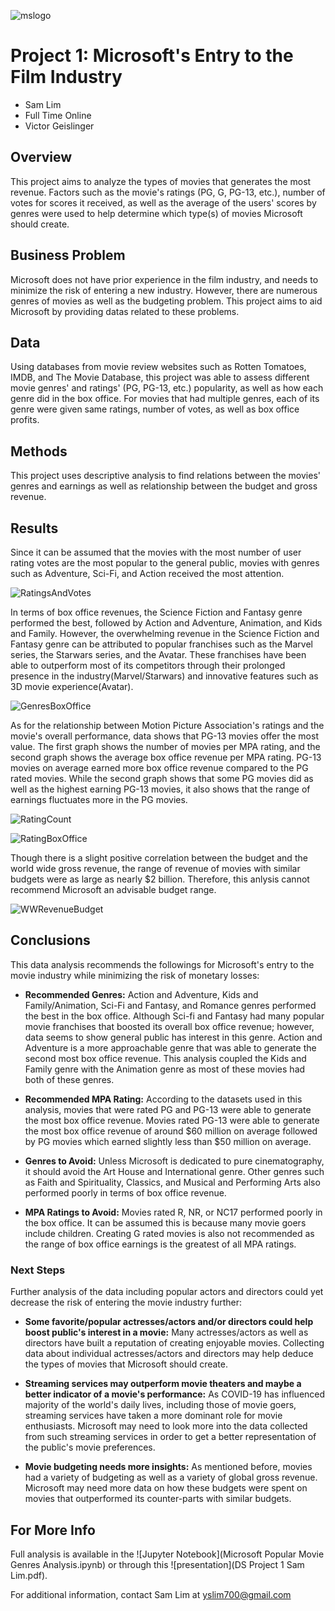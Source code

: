 ![mslogo](images/mslogo.jpg)
# Project 1: Microsoft's Entry to the Film Industry


* Sam Lim
* Full Time Online
* Victor Geislinger

## Overview

This project aims to analyze the types of movies that generates the most revenue. Factors such as the movie's ratings (PG, G, PG-13, etc.), number of votes for scores it received, as well as the average of the users' scores by genres were used to help determine which type(s) of movies Microsoft should create.  

## Business Problem

Microsoft does not have prior experience in the film industry, and needs to minimize the risk of entering a new industry. However, there are numerous genres of movies as well as the budgeting problem. This project aims to aid Microsoft by providing datas related to these problems.

## Data

Using databases from movie review websites such as Rotten Tomatoes, IMDB, and The Movie Database, this project was able to assess different movie genres' and ratings' (PG, PG-13, etc.) popularity, as well as how each genre did in the box office. For movies that had multiple genres, each of its genre were given same ratings, number of votes, as well as box office profits. 

## Methods

This project uses descriptive analysis to find relations between the movies' genres and earnings as well as relationship between the budget and gross revenue.

## Results

Since it can be assumed that the movies with the most number of user rating votes are the most popular to the general public, movies with genres such as Adventure, Sci-Fi, and Action received the most attention.

![RatingsAndVotes](images/avg_rating_and_avg_votes.JPG)

In terms of box office revenues, the Science Fiction and Fantasy genre performed the best, followed by Action and Adventure, Animation, and Kids and Family. However, the overwhelming revenue in the Science Fiction and Fantasy genre can be attributed to popular franchises such as the Marvel series, the Starwars series, and the Avatar. These franchises have been able to outperform most of its competitors through their prolonged presence in the industry(Marvel/Starwars) and innovative features such as 3D movie experience(Avatar). 

![GenresBoxOffice](images/genres_and_box_office_rev.JPG)

As for the relationship between Motion Picture Association's ratings and the movie's overall performance, data shows that PG-13 movies offer the most value. The first graph shows the number of movies per MPA rating, and the second graph shows the average box office revenue per MPA rating. PG-13 movies on average earned more box office revenue compared to the PG rated movies. While the second graph shows that some PG movies did as well as the highest earning PG-13 movies, it also shows that the range of earnings fluctuates more in the PG movies. 

![RatingCount](images/number_of_movies_per_rating.JPG)

![RatingBoxOffice](images/mpa_rating_box_office.JPG)

Though there is a slight positive correlation between the budget and the world wide gross revenue, the range of revenue of movies with similar budgets were as large as nearly $2 billion. Therefore, this anlysis cannot recommend Microsoft an advisable budget range.

![WWRevenueBudget](images/budget_to_gross_large.JPG)

## Conclusions

This data analysis recommends the followings for Microsoft's entry to the movie industry while minimizing the risk of monetary losses:

 - **Recommended Genres:** Action and Adventure, Kids and Family/Animation, Sci-Fi and Fantasy, and Romance genres performed the best in the box office. Although Sci-fi and Fantasy had many popular movie franchises that boosted its overall box office revenue; however, data seems to show general public has interest in this genre. Action and Adventure is a more approachable genre that was able to generate the second most box office revenue. This analysis coupled the Kids and Family genre with the Animation genre as most of these movies had both of these genres.
 
 - **Recommended MPA Rating:** According to the datasets used in this analysis, movies that were rated PG and PG-13 were able to generate the most box office revenue. Movies rated PG-13 were able to generate the most box office revenue of around $60 million on average followed by PG movies which earned slightly less than $50 million on average.
 
 - **Genres to Avoid:** Unless Microsoft is dedicated to pure cinematography, it should avoid the Art House and International genre. Other genres such as Faith and Spirituality, Classics, and Musical and Performing Arts also performed poorly in terms of box office revenue.
 
 - **MPA Ratings to Avoid:** Movies rated R, NR, or NC17 performed poorly in the box office. It can be assumed this is because many movie goers include children. Creating G rated movies is also not recommended as the range of box office earnings is the greatest of all MPA ratings. 
 
### Next Steps

Further analysis of the data including popular actors and directors could yet decrease the risk of entering the movie industry further:

 - **Some favorite/popular actresses/actors and/or directors could help boost public's interest in a movie:** Many actresses/actors as well as directors have built a reputation of creating enjoyable movies. Collecting data about individual actresses/actors and directors may help deduce the types of movies that Microsoft should create.

 - **Streaming services may outperform movie theaters and maybe a better indicator of a movie's performance:** As COVID-19 has influenced majority of the world's daily lives, including those of movie goers, streaming services have taken a more dominant role for movie enthusiasts. Microsoft may need to look more into the data collected from such streaming services in order to get a better representation of the public's movie preferences.
 
 - **Movie budgeting needs more insights:** As mentioned before, movies had a variety of budgeting as well as a variety of global gross revenue. Microsoft may need more data on how these budgets were spent on movies that outperformed its counter-parts with similar budgets.
 
 ## For More Info
 
 Full analysis is available in the ![Jupyter Notebook](Microsoft Popular Movie Genres Analysis.ipynb) or through this ![presentation](DS Project 1 Sam Lim.pdf).
 
 For additional information, contact Sam Lim at yslim700@gmail.com